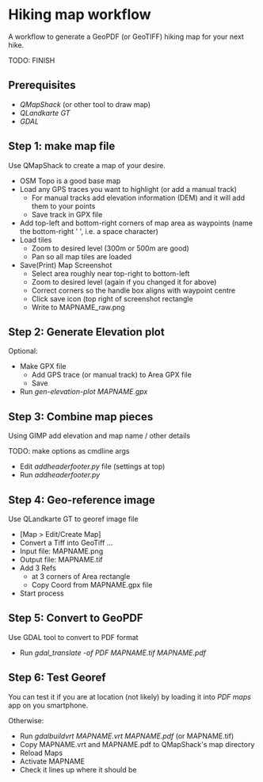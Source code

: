# Hiking map workflow

A workflow to generate a GeoPDF (or GeoTIFF) hiking map for your next hike.

TODO: FINISH

## Prerequisites

* *QMapShack* (or other tool to draw map)
* *QLandkarte GT*
* *GDAL*

## Step 1: make map file

Use QMapShack to create a map of your desire.
 
* OSM Topo is a good base map
* Load any GPS traces you want to highlight (or add a manual track)
  * For manual tracks add elevation information (DEM) and it will add them to your points
  * Save track in GPX file
* Add top-left and bottom-right corners of map area as waypoints (name the 
  bottom-right ' ', i.e. a space character)
* Load tiles
  * Zoom to desired level (300m or 500m are good)
  * Pan so all map tiles are loaded
* Save(Print) Map Screenshot
  * Select area roughly near top-right to bottom-left
  * Zoom to desired level (again if you changed it for above)
  * Correct corners so the handle box aligns with waypoint centre
  * Click save icon (top right of screenshot rectangle
  * Write to MAPNAME_raw.png
  
## Step 2: Generate Elevation plot

Optional:

* Make GPX file
  * Add GPS trace (or manual track) to Area GPX file
  * Save
* Run *gen-elevation-plot MAPNAME.gpx*

## Step 3: Combine map pieces

Using GIMP add elevation and map name / other details

TODO: make options as cmdline args

* Edit *addheaderfooter.py* file (settings at top)
* Run *addheaderfooter.py*

## Step 4: Geo-reference image

Use QLandkarte GT to georef image file

* [Map > Edit/Create Map]
* Convert a Tiff into GeoTiff ...
* Input file: MAPNAME.png
* Output file: MAPNAME.tif
* Add 3 Refs 
  * at 3 corners of Area rectangle
  * Copy Coord from MAPNAME.gpx file
* Start process

## Step 5: Convert to GeoPDF

Use GDAL tool to convert to PDF format

* Run *gdal_translate -of PDF MAPNAME.tif MAPNAME.pdf*

## Step 6: Test Georef

You can test it if you are at location (not likely) by loading it into *PDF maps* app on you smartphone.

Otherwise:

* Run *gdalbuildvrt MAPNAME.vrt MAPNAME.pdf* (or MAPNAME.tif)
* Copy MAPNAME.vrt and MAPNAME.pdf to QMapShack's map directory
* Reload Maps
* Activate MAPNAME
* Check it lines up where it should be


